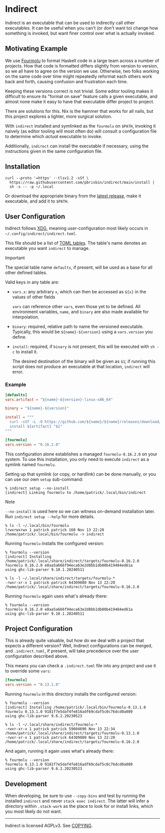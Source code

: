 # Indirect

Indirect is an executable that can be used to indirectly call other executables.
It can be useful when you can't (or don't want to) change how something is
invoked, but want finer control over what is actually invoked.

## Motivating Example

We use [Fourmolu][] to format Haskell code in a large team across a number of
projects. How that code is formatted differs slightly from version to version,
so we all have to agree on the version we use. Otherwise, two folks working on
the same code over time might repeatedly reformat each others work back and
forth, causing confusion and frustration each time.

[fourmolu]: https://fourmolu.github.io/

Keeping these versions correct is not trivial. Some editor tooling makes it
difficult to ensure its "format on save" feature calls a given executable, and
almost none make it easy to have that executable differ project to project.

There are solutions for this. Nix is the hammer that works for all nails, but
this project explores a lighter, more surgical solution.

With `indirect` installed and symlinked as the `fourmolu` on `$PATH`, invoking
it naively (as editor tooling will most often do) will consult a configuration
file to determine which _actual_ executable to invoke.

Additionally, `indirect` can install the executable if necessary, using the
instructions given in the same configuration file.

## Installation

```console
curl --proto '=https' --tlsv1.2 -sSf \
  https://raw.githubusercontent.com/pbrisbin/indirect/main/install |
  sh -s -- -p ~/.local
```

Or download the appropriate binary from the [latest release][releases], make it
executable, and add it to `$PATH`.

[releases]: https://github.com/pbrisbin/indirect/releases


## User Configuration

Indirect follows [XDG][], meaning user-configuration most likely occurs in
`~/.config/indirect/indirect.toml`.

[xdg]: https://specifications.freedesktop.org/basedir-spec/latest/

This file should be a list of [TOML tables][toml-table]. The table's name
denotes an executable you want `indirect` to manage.

> [!IMPORTANT]
> The special table name `defaults`, if present, will be used as a base for all
> other defined tables.

[toml-table]: https://toml.io/en/v1.0.0#table

Valid keys in any table are:

- `vars.x`: any arbitrary `x`, which can then be accessed as `${x}` in the
  values of other fields

  `vars` can reference other `vars`, even those yet to be defined. All
  environment variables, `name`, and `binary` are also made available for
  interpolation.

- `binary`: required, relative path to name the versioned executable. Typically,
  this would be `${name}-${version}` using a `vars.version` you define.

- `install`: required, if `binary` is not present, this will be executed with
  `sh -c` to install it.

  The desired destination of the binary will be given as `$1`; if running this
  script does not produce an executable at that location, `indirect` will error.

### Example

```toml
[defaults]
vars.artifact = "${name}-${version}-linux-x86_64"

binary = "${name}-${version}"

install = """
  curl -sSf -L -O https://github.com/${name}/${name}/releases/download/v${version}/${artifact}
  install ${artifact} "$1"
"""

[fourmolu]
vars.version = "0.16.2.0"
```

This configuration alone establishes a managed `fourmolu-0.16.2.0` on your
system. To use this installation, you only need to execute `indirect` as a
symlink named `fourmolu`.

Setting up that symlink (or copy, or hardlink) can be done manually, or you can
use our own `setup` sub-command:

```console
% indirect setup --no-install
[indirect] Linking fourmolu to /home/patrick/.local/bin/indirect
```

> [!NOTE]
> `--no-install` is used here so we can witness on-demand installation later.
> Run `indirect setup --help` for more details.

```console
% ls -l ~/.local/bin/fourmolu
lrwxrwxrwx 1 patrick patrick 160 Nov 13 22:20 /home/patrick/.local/bin/fourmolu -> indirect
```

Running `fourmolu` installs the configured version:

```console
% fourmolu --version
[indirect] Installing /home/patrick/.local/share/indirect/targets/fourmolu-0.16.2.0
fourmolu 0.16.2.0 e8aa5a666f94eca63e2d8bb1db80b419484ed61a
using ghc-lib-parser 9.10.1.20240511
```

```console
% ls -l ~/.local/share/indirect/targets/fourmolu-*
-rwxr-xr-x 1 patrick patrick 64309880 Nov 13 22:20 /home/patrick/.local/share/indirect/targets/fourmolu-0.16.2.0
```

Running `fourmolu` again uses what's already there:

```console
% fourmolu --version
fourmolu 0.16.2.0 e8aa5a666f94eca63e2d8bb1db80b419484ed61a
using ghc-lib-parser 9.10.1.20240511
```

## Project Configuration

This is already quite valuable, but how do we deal with a project that expects a
different version? Well, Indirect configurations can be merged, and
`.indirect.toml`, if present, will take precedence over the user configuration
described above.

This means you can check a `.indirect.toml` file into any project and use it to
override some `vars`:

```toml
[fourmolu]
vars.version = "0.13.1.0"
```

Running `fourmolu` in this directory installs the configured version:

```console
% fourmolu --version
[indirect] Installing /home/patrick/.local/bin/fourmolu-0.13.1.0
fourmolu 0.13.1.0 9181f7e5daf4fe816adf69cdaf5c0c76dcd0a089
using ghc-lib-parser 9.6.2.20230523
```

```console
% ls -l ~/.local/share/indirect/fourmolu-*
-rwxr-xr-x 1 patrick patrick 59604696 Nov 13 22:34 /home/patrick/.local/share/indirect/targets/fourmolu-0.13.1.0
-rwxr-xr-x 1 patrick patrick 64309880 Nov 13 22:20 /home/patrick/.local/share/indirect/targets/fourmolu-0.16.2.0
```

And again, running it again uses what's already there:

```console
% fourmolu --version
fourmolu 0.13.1.0 9181f7e5daf4fe816adf69cdaf5c0c76dcd0a089
using ghc-lib-parser 9.6.2.20230523
```

## Development

When developing, be sure to use `--copy-bins` and test by running the installed
`indirect` and never `stack exec indirect`. The latter will infer a directory
within `.stack-work` as the place to look for or install links, which you most
likely do not want.

---

Indirect is licensed AGPLv3. See [COPYING](./COPYING).
